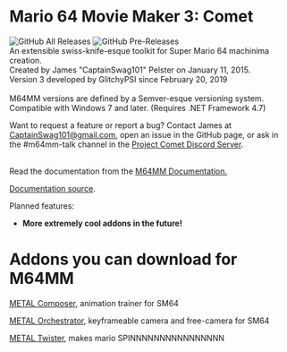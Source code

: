 # Mario 64 Movie Maker 3: Comet<br>
![GitHub All Releases](https://img.shields.io/github/downloads/projectcomet64/M64MM/total?color=366fff&label=total%20downloads&logo=data%3Aimage%2Fpng%3Bbase64%2CiVBORw0KGgoAAAANSUhEUgAAADwAAAArCAYAAAAkL%2BtRAAAAAXNSR0IArs4c6QAAAARnQU1BAACxjwv8YQUAAAAJcEhZcwAAL%2F8AAC%2F%2FAZdhCLIAAAQhSURBVGhDzZpHaBVBHIfzYidY0KAgRgU7NrBEsGBsEQMqKkYURQRBhIiCkIMHPXrQo1guQVBUYkg8qCBoRMSKDRFFxR6xYtcEYhK%2F3%2By8WKIx781udj74mJ3Jvt35Z2bLzGwiIwIaGhrakgzHcTgSB2EO9sQu2AFFDX7El%2FgU7%2BJNvIQPEolEA6mfEGQPXIXl%2BA5deYJ7MB%2F1D4wfKpLA6XgYazAqnuEWVA9xIq0uzYmVTMKFmIXP8DV%2BxXrsiNnYF9W1x2JXdEXH34lb6e7vTUmKpBtwJkk7HIYjsB92t2XV%2BAYf4A18jG0wFxfhcnRtqbdYjHsjvc4JtD0uQnXh99gSHuMOnIA6Rkdcg%2BqmrhxF527eBA7aATdgFbpwEQtQx8zC7fgdXXiKehq4w4HkDLyPYXIcdRno%2BDPxjQod%2BIIFptLpwgHa4FaswyjQJTHfnmsIquu7oKfEPFP5VOGHus4qdJSI0T9Tl4rOOQBfoAvVONWG0TL4gW5M6nKtyUbUuXVjU6VdeIsDbDjNw46yRL9qZdTShbYO602JG9dQ7wLNw06rze7x8BkHo%2B4d51TgyDYb1t9hhxz8ZHaNj7OYiera9SpwoBbH2%2FCawh8PmN3iR29iqo9eKly5gHor%2FB0Kh6PrC0BY3MO2OMvk3FlswzQko1%2BHet%2F1AY2d9RJxCjUocWUzQTe2sq4X3c2WBFlvWMmgQKOuI0HWCQ1u5gSbQQvrQd3N5Pxhtm2Ik0HWmSKbmoDzgk2v0Bhbd9jLGMbwT%2FcDjc1NwGO04SGq1yvU2NcV3Z%2FMZauAB2rDQwbawX1VkHVmIa1sAu4V5L0jWa93Nm0OzXyewYN4CM%2FhN%2FwVXSI9FXAnk%2FWPZL1qbfonKleAMzCb3pCHy3ApTlYZqhtfRaFuPU0BfzdZ%2F6iz6d8GAcdwpA2wEpvEQFk1lrKpubS1qAnAKQo4rdm%2FViDZldVSSdR1V%2BBcgtGk%2FX9hv3rczaZavY8C1oy%2Fj2iuSt3QTAXBbcyl8vsx5UcVv9EMapECvmVK%2FEP10kC%2BM57GSVT6Hmna8PsqBXw%2ByHqFWvAC6i1Qr5cFVPYDqTMK%2BATqvdUntKD2HHXjKiRYLbqFggLWiETPLZ%2FQs1RoZeFfj6W0yOSASneZnB%2BoNRWoucMGReGhFhZleD%2FYjJ0SAtV6cSQ0LqbxCFhAUh7kYkM3pqEErEFDJCRbWFRY46Q4ymCbQCtno%2BuSR7qUYiSfYDQLJx2NLV0KDYtLqEF%2FPHDyidhaQV%2FBHvbU8UElRuEj1ShCtIYVxqcQ4UBl9GVOmWoWMlra3IS%2BTA3%2FhErJeXgHXdHyyTHUtyF%2BQyW1GlCIlZjqKoUWyvZhLtojxkPKjwFb4d6Yj%2Fp0SRPd%2FVFf8egDMr0a6hOmh3gdNdd0mufrF9KYycj4AZ%2BaSGIEgOjGAAAAAElFTkSuQmCC&style=flat-square) ![GitHub Pre-Releases](https://img.shields.io/github/downloads-pre/projectcomet64/M64MM/latest/total?color=366fff&label=total%20downloads%20%40%20latest&logo=data%3Aimage%2Fpng%3Bbase64%2CiVBORw0KGgoAAAANSUhEUgAAADwAAAArCAYAAAAkL%2BtRAAAAAXNSR0IArs4c6QAAAARnQU1BAACxjwv8YQUAAAAJcEhZcwAAL%2F8AAC%2F%2FAZdhCLIAAAQhSURBVGhDzZpHaBVBHIfzYidY0KAgRgU7NrBEsGBsEQMqKkYURQRBhIiCkIMHPXrQo1guQVBUYkg8qCBoRMSKDRFFxR6xYtcEYhK%2F3%2By8WKIx781udj74mJ3Jvt35Z2bLzGwiIwIaGhrakgzHcTgSB2EO9sQu2AFFDX7El%2FgU7%2BJNvIQPEolEA6mfEGQPXIXl%2BA5deYJ7MB%2F1D4wfKpLA6XgYazAqnuEWVA9xIq0uzYmVTMKFmIXP8DV%2BxXrsiNnYF9W1x2JXdEXH34lb6e7vTUmKpBtwJkk7HIYjsB92t2XV%2BAYf4A18jG0wFxfhcnRtqbdYjHsjvc4JtD0uQnXh99gSHuMOnIA6Rkdcg%2BqmrhxF527eBA7aATdgFbpwEQtQx8zC7fgdXXiKehq4w4HkDLyPYXIcdRno%2BDPxjQod%2BIIFptLpwgHa4FaswyjQJTHfnmsIquu7oKfEPFP5VOGHus4qdJSI0T9Tl4rOOQBfoAvVONWG0TL4gW5M6nKtyUbUuXVjU6VdeIsDbDjNw46yRL9qZdTShbYO602JG9dQ7wLNw06rze7x8BkHo%2B4d51TgyDYb1t9hhxz8ZHaNj7OYiera9SpwoBbH2%2FCawh8PmN3iR29iqo9eKly5gHor%2FB0Kh6PrC0BY3MO2OMvk3FlswzQko1%2BHet%2F1AY2d9RJxCjUocWUzQTe2sq4X3c2WBFlvWMmgQKOuI0HWCQ1u5gSbQQvrQd3N5Pxhtm2Ik0HWmSKbmoDzgk2v0Bhbd9jLGMbwT%2FcDjc1NwGO04SGq1yvU2NcV3Z%2FMZauAB2rDQwbawX1VkHVmIa1sAu4V5L0jWa93Nm0OzXyewYN4CM%2FhN%2FwVXSI9FXAnk%2FWPZL1qbfonKleAMzCb3pCHy3ApTlYZqhtfRaFuPU0BfzdZ%2F6iz6d8GAcdwpA2wEpvEQFk1lrKpubS1qAnAKQo4rdm%2FViDZldVSSdR1V%2BBcgtGk%2FX9hv3rczaZavY8C1oy%2Fj2iuSt3QTAXBbcyl8vsx5UcVv9EMapECvmVK%2FEP10kC%2BM57GSVT6Hmna8PsqBXw%2ByHqFWvAC6i1Qr5cFVPYDqTMK%2BATqvdUntKD2HHXjKiRYLbqFggLWiETPLZ%2FQs1RoZeFfj6W0yOSASneZnB%2BoNRWoucMGReGhFhZleD%2FYjJ0SAtV6cSQ0LqbxCFhAUh7kYkM3pqEErEFDJCRbWFRY46Q4ymCbQCtno%2BuSR7qUYiSfYDQLJx2NLV0KDYtLqEF%2FPHDyidhaQV%2FBHvbU8UElRuEj1ShCtIYVxqcQ4UBl9GVOmWoWMlra3IS%2BTA3%2FhErJeXgHXdHyyTHUtyF%2BQyW1GlCIlZjqKoUWyvZhLtojxkPKjwFb4d6Yj%2Fp0SRPd%2FVFf8egDMr0a6hOmh3gdNdd0mufrF9KYycj4AZ%2BaSGIEgOjGAAAAAElFTkSuQmCC&style=flat-square)<br>
An extensible swiss-knife-esque toolkit for Super Mario 64 machinima creation.<br>
Created by James "CaptainSwag101" Pelster on January 11, 2015.<br>
Version 3 developed by GlitchyPSI since February 20, 2019<br><br>
M64MM versions are defined by a Semver-esque versioning system.<br>
Compatible with Windows 7 and later. (Requires .NET Framework 4.7)<br>

Want to request a feature or report a bug? Contact James at <a href="mailto://captainswag101@gmail.com">CaptainSwag101@gmail.com</a>, open an issue in the GitHub page, or ask in the #m64mm-talk channel in the [Project Comet Discord Server](http://comet.glitchypsi.xyz).<br>
<br>

Read the documentation from the [M64MM Documentation.](https://comet.glitchypsi.xyz/m64mm/docs/3.0)

[Documentation source](https://github.com/projectcomet64/m64mm-docs).

Planned features:
* **More extremely cool addons in the future!**

# Addons you can download for M64MM

[METAL Composer](https://github.com/projectcomet64/metal-composer), animation trainer for SM64

[METAL Orchestrator](https://github.com/projectcomet64/metal-orchestrator), keyframeable camera and free-camera for SM64

[METAL Twister](https://github.com/projectcomet64/metal-twister), makes mario SPINNNNNNNNNNNNNNNN
